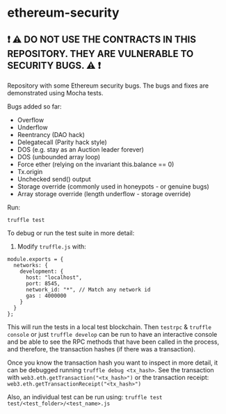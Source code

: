 # ethereum-security

## :exclamation: :warning: DO NOT USE THE CONTRACTS IN THIS REPOSITORY. THEY ARE VULNERABLE TO SECURITY BUGS. :warning: :exclamation:

Repository with some Ethereum security bugs.
The bugs and fixes are demonstrated using Mocha tests.

Bugs added so far:

* Overflow
* Underflow
* Reentrancy (DAO hack)
* Delegatecall (Parity hack style)
* DOS (e.g. stay as an Auction leader forever)
* DOS (unbounded array loop)
* Force ether (relying on the invariant this.balance == 0)
* Tx.origin
* Unchecked send() output
* Storage override (commonly used in honeypots - or genuine bugs)
* Array storage override (length underflow - storage override)

Run:

```
truffle test
```

To debug or run the test suite in more detail:

1. Modify `truffle.js` with:

```
module.exports = {
  networks: {
    development: {
      host: "localhost",
      port: 8545,
      network_id: "*", // Match any network id
      gas : 4000000
    }
  }
};
```

This will run the tests in a local test blockchain. Then `testrpc` & `truffle console` or just `truffle develop` can be run to have an interactive console and be able to see the RPC methods that have been called in the process, and therefore, the transaction hashes (if there was a transaction).

Once you know the transaction hash you want to inspect in more detail, it can be debugged running `truffle debug <tx_hash>`.
See the transaction with `web3.eth.getTransaction("<tx_hash>")` or the transaction receipt: `web3.eth.getTransactionReceipt("<tx_hash>")`

Also, an individual test can be run using:
`truffle test test/<test_folder>/<test_name>.js`

